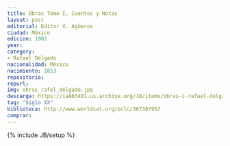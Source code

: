 ```yaml
---
title: Obras Tomo I, Cuentos y Notas
layout: post
editorial: Editor V. Agüeros
ciudad: México
edicion: 1902
year: 
category:
- Rafael Delgado
nacionalidad: México
nacimiento: 1853
repositorio: 
repurl: 
img: obras_rafel_delgado.jpg
descarga: https://ia803401.us.archive.org/10/items/obras-i-rafael-delgado/Obras%20I%20-%20Rafael%20Delgado.pdf
tag: "Siglo XX"
biblioteca: http://www.worldcat.org/oclc/367387957
comprar: 
---
```

{% include JB/setup %}

